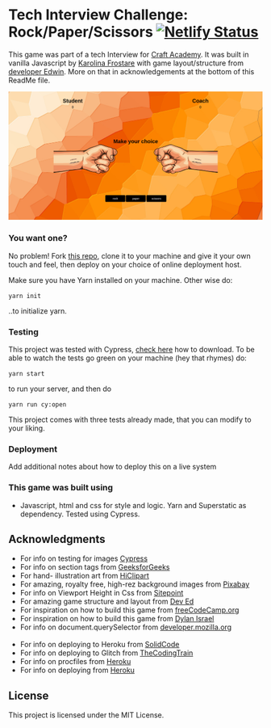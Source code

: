 # Tech Interview Challenge: Rock/Paper/Scissors [![Netlify Status](https://api.netlify.com/api/v1/badges/52c0a246-4958-4a02-980c-a3d41e4b5013/deploy-status)](https://app.netlify.com/sites/kfrostare-rpscraftacademy/deploys)
This game was part of a tech Interview for [Craft Academy](https://www.craftacademy.se/english/). It was built in vanilla Javascript by [Karolina Frostare](https://github.com/kfrostare) with game layout/structure from [developer Edwin](https://github.com/developedbyed). More on that in acknowledgements at the bottom of this ReadMe file.

![Rock, paper or scissors screenshot](src/img/rps_screenshot.png)

### You want one?
No problem! Fork [this repo](https://github.com/kfrostare/RockPaperScissors_CraftAcademy), clone it to your machine and give it your own touch and feel, then deploy on your choice of online deployment host.

Make sure you have Yarn installed on your machine. Other wise do:
```
yarn init
```
..to initialize yarn.

### Testing
This project was tested with Cypress, [check here](https://docs.cypress.io/guides/getting-started/installing-cypress.html#System-requirements) how to download. To be able to watch the tests go green on your machine (hey that rhymes) do:

```
yarn start
```
to run your server, and then do
```
yarn run cy:open
```
This project comes with three tests already made, that you can modify to your liking.

### Deployment

Add additional notes about how to deploy this on a live system

### This game was built using
* Javascript, html and css for style and logic. Yarn and Superstatic as dependency. Tested using Cypress.

## Acknowledgments

* For info on testing for images [Cypress](https://stackoverflow.com/questions/51246606/test-loading-of-image-in-cypress)
* For info on section tags from [GeeksforGeeks](https://www.geeksforgeeks.org/html-section-tag/)
* For hand- illustration art from [HiClipart](https://www.hiclipart.com/)
* For amazing, royalty free, high-rez background images from [Pixabay](https://pixabay.com/)
* For info on Viewport Height in Css from [Sitepoint](https://www.sitepoint.com/css-viewport-units-quick-start/)
* For amazing game structure and layout from [Dev Ed](https://www.youtube.com/channel/UClb90NQQcskPUGDIXsQEz5Q)
* For inspiration on how to build this game from [freeCodeCamp.org](https://www.youtube.com/watch?v=jaVNP3nIAv0)
* For inspiration on how to build this game from [Dylan Israel](https://www.youtube.com/watch?v=liMNNZuWZwY)
* For info on document.querySelector from [developer.mozilla.org](https://developer.mozilla.org/en-US/docs/Web/API/Document/querySelector)
<br><br>
* For info on deploying to Heroku from [SolidCode](https://www.youtube.com/watch?v=gX8HCul9cFg)
* For info on deploying to Glitch from [TheCodingTrain](https://www.youtube.com/watch?v=Rz886HkV1j4)
* For info on procfiles from [Heroku](https://devcenter.heroku.com/articles/procfile)
* For info on deploying from [Heroku](https://devcenter.heroku.com/articles/preparing-a-codebase-for-heroku-deployment#3-add-a-procfile )

## License
This project is licensed under the MIT License.
